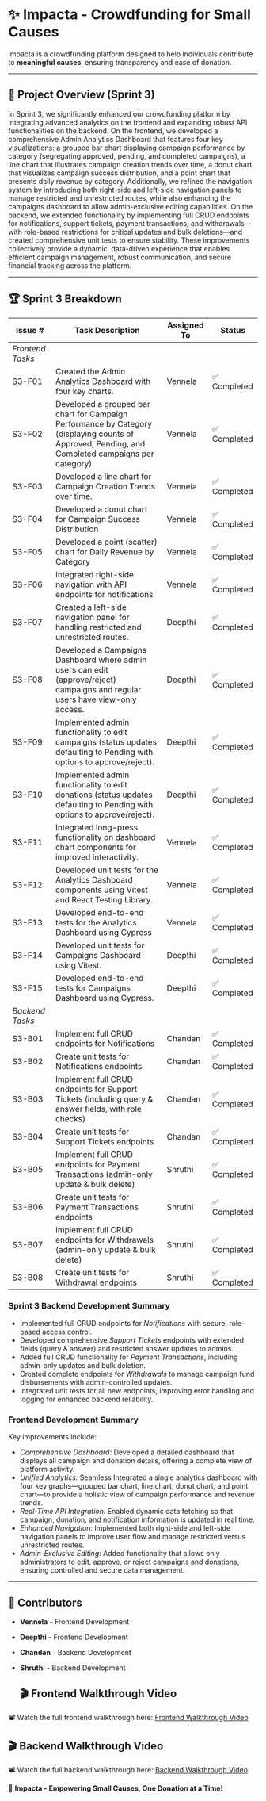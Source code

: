 # ✨ Impacta - Crowdfunding for Small Causes
Impacta is a crowdfunding platform designed to help individuals contribute to **meaningful causes**, ensuring transparency and ease of donation.

---

## 🚀 Project Overview (Sprint 3)

In Sprint 3, we significantly enhanced our crowdfunding platform by integrating advanced analytics on the frontend and expanding robust API functionalities on the backend. On the frontend, we developed a comprehensive Admin Analytics Dashboard that features four key visualizations: a grouped bar chart displaying campaign performance by category (segregating approved, pending, and completed campaigns), a line chart that illustrates campaign creation trends over time, a donut chart that visualizes campaign success distribution, and a point chart that presents daily revenue by category. Additionally, we refined the navigation system by introducing both right-side and left-side navigation panels to manage restricted and unrestricted routes, while also enhancing the campaigns dashboard to allow admin-exclusive editing capabilities. On the backend, we extended functionality by implementing full CRUD endpoints for notifications, support tickets, payment transactions, and withdrawals—with role-based restrictions for critical updates and bulk deletions—and created comprehensive unit tests to ensure stability. These improvements collectively provide a dynamic, data-driven experience that enables efficient campaign management, robust communication, and secure financial tracking across the platform.
 
 ---
 
 
 ## 🏆 Sprint 3 Breakdown
 
 | Issue # | Task Description                                                                                                  | Assigned To         | Status        |
 |---------|-------------------------------------------------------------------------------------------------------------------|---------------------|---------------|
 | *Frontend Tasks* |                                                                                                  |                     |               |
 | S3-F01  | Created the Admin Analytics Dashboard with four key charts.                                             | Vennela             | ✅ Completed  |
| S3-F02  | Developed a grouped bar chart for Campaign Performance by Category (displaying counts of Approved, Pending, and Completed campaigns per category).                            | Vennela             | ✅ Completed  |
| S3-F03  | Developed a line chart for Campaign Creation Trends over time.                                                    | Vennela             | ✅ Completed  |
| S3-F04  | Developed a donut chart for Campaign Success Distribution                                                       | Vennela             | ✅ Completed  |
| S3-F05  | Developed a point (scatter) chart for Daily Revenue by Category                               | Vennela             | ✅ Completed  |
| S3-F06  | Integrated right-side navigation with API endpoints for notifications                                                                   | Vennela             | ✅ Completed  |
| S3-F07  | Created a left-side navigation panel for handling restricted and unrestricted routes.                                         | Deepthi             | ✅ Completed  |
| S3-F08  | Developed a Campaigns Dashboard where admin users can edit (approve/reject) campaigns and regular users have view-only access.                               | Deepthi             | ✅ Completed  |
| S3-F09  | Implemented admin functionality to edit campaigns (status updates defaulting to Pending with options to approve/reject). | Deepthi             | ✅ Completed  |
| S3-F10  | Implemented admin functionality to edit donations (status updates defaulting to Pending with options to approve/reject).                    | Deepthi             | ✅ Completed  |
| S3-F11  | Integrated long-press functionality on dashboard chart components for improved interactivity.                                          | Vennela             | ✅ Completed  |
| S3-F12  | Developed unit tests for the Analytics Dashboard components using Vitest and React Testing Library.                                                                             | Vennela             | ✅ Completed  |
| S3-F13  | Developed end-to-end tests for the Analytics Dashboard using Cypress                                                                      | Vennela             | ✅ Completed  |
| S3-F14  | Developed unit tests for Campaigns Dashboard using Vitest. | Deepthi | ✅ Completed  |
| S3-F15  | Developed end-to-end tests for Campaigns Dashboard using Cypress. | Deepthi | ✅ Completed  |
 | *Backend Tasks*  |                                                                                                  |                     |               |
 | S3-B01      | Implement full CRUD endpoints for Notifications                                                            | Chandan         | ✅ Completed  |
| S3-B02      | Create unit tests for Notifications endpoints                                                              | Chandan         | ✅ Completed  |
| S3-B03      | Implement full CRUD endpoints for Support Tickets (including query & answer fields, with role checks)       | Chandan         | ✅ Completed  |
| S3-B04      | Create unit tests for Support Tickets endpoints                                                            | Chandan         | ✅ Completed  |
| S3-B05      | Implement full CRUD endpoints for Payment Transactions (admin-only update & bulk delete)                     | Shruthi         | ✅ Completed  |
| S3-B06      | Create unit tests for Payment Transactions endpoints                                                       | Shruthi         | ✅ Completed  |
| S3-B07      | Implement full CRUD endpoints for Withdrawals (admin-only update & bulk delete)                             | Shruthi         | ✅ Completed  |
| S3-B08      | Create unit tests for Withdrawal endpoints                                                                 | Shruthi         | ✅ Completed  |
 
 
### Sprint 3 Backend Development Summary

- Implemented full CRUD endpoints for *Notifications* with secure, role-based access control.
- Developed comprehensive *Support Tickets* endpoints with extended fields (query & answer) and restricted answer updates to admins.
- Added full CRUD functionality for *Payment Transactions*, including admin-only updates and bulk deletion.
- Created complete endpoints for *Withdrawals* to manage campaign fund disbursements with admin-controlled updates.
- Integrated unit tests for all new endpoints, improving error handling and logging for enhanced backend reliability.
 
 
 ### Frontend Development Summary
 
 Key improvements include:
 
 - *Comprehensive Dashboard:* Developed a detailed dashboard that displays all campaign and donation details, offering a complete view of platform activity.
 - *Unified Analytics:* Seamless Integrated a single analytics dashboard with four key graphs—grouped bar chart, line chart, donut chart, and point chart—to provide a holistic view of campaign performance and revenue trends.
 - *Real-Time API Integration:* Enabled dynamic data fetching so that campaign, donation, and notification information is updated in real time.
 - *Enhanced Navigation:* Implemented both right-side and left-side navigation panels to improve user flow and manage restricted versus unrestricted routes.
 - *Admin-Exclusive Editing:* Added functionality that allows only administrators to edit, approve, or reject campaigns and donations, ensuring controlled and secure data management.
 
 
 ---

 ## 👥 Contributors

- **Vennela** - Frontend Development
- **Deepthi** - Frontend Development
- **Chandan** - Backend Development
- **Shruthi** - Backend Development

  ## 🎬 Frontend Walkthrough Video
📽️ Watch the full frontend walkthrough here: [Frontend Walkthrough Video](https://youtu.be/Rl5WHgtAUi4)

## 🎬 Backend Walkthrough Video
📽️ Watch the full backend walkthrough here: [Backend Walkthrough Video](https://youtu.be/2x5W0A-6G3E)


🚀 **Impacta - Empowering Small Causes, One Donation at a Time!**

